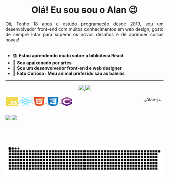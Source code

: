  # <div align="center"> Olá! Eu sou sou o Alan 😉 </div>
<div align="justify">
Oii, Tenho 18 anos e estudo programação desde 2019, sou um desenvolvedor front-end com muitos conhecimentos em web design, gosto de sempre lutar para superar os novos desafios e de aprender coisas novas!

</div>
 <br>

- 📚 **Estou aprendendo muito sobre a biblioteca React**
- 🎨 **Sou apaixonado por artes**
- 🐋 **Sou um desenvolvedor front-end e web designer**
- 🤔 **Fato Curioso : Meu animal preferido são as baleias**
<hr>

<div align="center">
  <a href="https://github.com/Alan-Santos07">
  <img height="180em" src="https://github-readme-stats.vercel.app/api?username=Alan-Santos07&show_icons=true&theme=dracula&include_all_commits=true&count_private=true"/>
  <img height="180em" src="https://github-readme-stats.vercel.app/api/top-langs/?username=Alan-Santos07&layout=compact&langs_count=7&theme=dracula"/>
</div>
<div style="display: inline_block"><br>
  <img align="center" alt="Alan-Js" height="30" width="40" src="https://raw.githubusercontent.com/devicons/devicon/master/icons/javascript/javascript-plain.svg">
  <img align="center" alt="Alan-React" height="30" width="40" src="https://raw.githubusercontent.com/devicons/devicon/master/icons/react/react-original.svg">
  <img align="center" alt="Alan-HTML" height="30" width="40" src="https://raw.githubusercontent.com/devicons/devicon/master/icons/html5/html5-original.svg">
  <img align="center" alt="Alan-CSS" height="30" width="40" src="https://raw.githubusercontent.com/devicons/devicon/master/icons/css3/css3-original.svg">
  <img align="center" alt="Alan-Csharp" height="30" width="40" src="https://raw.githubusercontent.com/devicons/devicon/master/icons/csharp/csharp-original.svg">
  <img align="right" alt="Alan-pic" height="150" style="border-radius:50px;" src="https://cdn.discordapp.com/attachments/743929438382587904/900786116813283388/147981402_283514646478884_8347178800882205234_n.jpg?width=676&height=676">
</div>
  
  ##
 
<div> 
  <a href = "mailto:alancostasantos07@gmail.com"><img src="https://img.shields.io/badge/-Gmail-%23333?style=for-the-badge&logo=gmail&logoColor=white" target="_blank"></a>
  <a href="https://www.linkedin.com/in/alan-da-costa-santos-91a13120a/" target="_blank"><img src="https://img.shields.io/badge/-LinkedIn-%230077B5?style=for-the-badge&logo=linkedin&logoColor=white" target="_blank"></a> 
 
  ![Snake animation](https://github.com/Alan-Santos07/Alan-Santos07/blob/output/github-contribution-grid-snake.svg)
 
</div>
